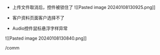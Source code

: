 
- 上传文件取消后，控件被锁住了
![[Pasted image 20240108130925.png]]

- 客户资料页面客户选择不了

- Audio控件鼠标悬浮字样异常

![[Pasted image 20240108130840.png]]


/comm